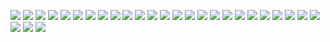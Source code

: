 ![](img/badges_open_canvas.jpg)
![](img/branching-naming.png)
![](img/branching-navigate.png)
![](img/coc-commit-message.png)
![](img/coc-content-additions.png)
![](img/coc-content.png)
![](img/coc-submitted.png)
![](img/fork-initializing.png)
![](img/fork-page.png)
![](img/fork-where.png)
![](img/issue-convo.png)
![](img/issue-first-comment.png)
![](img/issues-labels.png)
![](img/issues-search.png)
![](img/merge-pull-request.png)
![](img/open_canvas_details.jpg)
![](img/open_canvas.jpg)
![](img/pull-request-ask.png)
![](img/pull-request-button.png)
![](img/pull-request-comment.png)
![](img/pull-request-message.png)
![](img/pull-request-selection.png)
![](img/pull-request-specifying-branch-01.png)
![](img/pull-request-submitted.png)
![](img/repo-issues.png)
![](img/repo-labels.png)
![](img/repo-learning.png)
![](img/repo.png)


